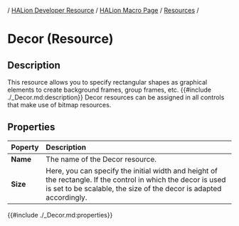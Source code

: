 / [HALion Developer Resource](../../HALion-Developer-Resource.md) / [HALion Macro Page](./HALion-Macro-Page.md) / [Resources](./Resources.md) /

# Decor (Resource)

## Description

This resource allows you to specify rectangular shapes as graphical elements to create background frames, group frames, etc. {{#include ./_Decor.md:description}} Decor resources can be assigned in all controls that make use of bitmap resources.

## Properties

|Poperty|Description|
|:-|:-|
|**Name**|The name of the Decor resource.|
|**Size**|Here, you can specify the initial width and height of the rectangle. If the control in which the decor is used is set to be scalable, the size of the decor is adapted accordingly.|
{{#include ./_Decor.md:properties}}